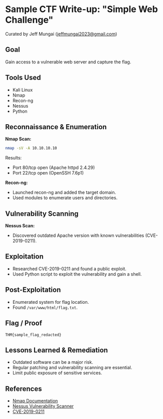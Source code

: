 # Sample CTF Write-up: "Simple Web Challenge"

Curated by Jeff Mungai (jeffmungai2023@gmail.com)

## Goal
Gain access to a vulnerable web server and capture the flag.

## Tools Used
- Kali Linux
- Nmap
- Recon-ng
- Nessus
- Python

## Reconnaissance & Enumeration

**Nmap Scan:**
```bash
nmap -sV -A 10.10.10.10
```
Results:  
- Port 80/tcp open (Apache httpd 2.4.29)
- Port 22/tcp open (OpenSSH 7.6p1)

**Recon-ng:**
- Launched recon-ng and added the target domain.
- Used modules to enumerate users and directories.

## Vulnerability Scanning

**Nessus Scan:**
- Discovered outdated Apache version with known vulnerabilities (CVE-2019-0211).

## Exploitation

- Researched CVE-2019-0211 and found a public exploit.
- Used Python script to exploit the vulnerability and gain a shell.

## Post-Exploitation

- Enumerated system for flag location.
- Found `/var/www/html/flag.txt`.

## Flag / Proof

```
THM{sample_flag_redacted}
```

## Lessons Learned & Remediation

- Outdated software can be a major risk.
- Regular patching and vulnerability scanning are essential.
- Limit public exposure of sensitive services.

## References

- [Nmap Documentation](https://nmap.org/book/man-briefoptions.html)
- [Nessus Vulnerability Scanner](https://www.tenable.com/products/nessus)
- [CVE-2019-0211](https://nvd.nist.gov/vuln/detail/CVE-2019-0211)
